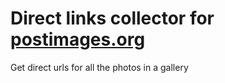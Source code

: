 # Direct links collector for [postimages.org](http://postimages.org/)
Get direct urls for all the photos in a gallery
